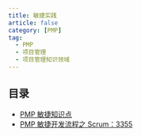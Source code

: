 ```yaml
---
title: 敏捷实践
article: false
category: [PMP]
tag:
  - PMP
  - 项目管理
  - 项目管理知识领域
---
```


## 目录

- [PMP 敏捷知识点](./agile-knowledge)
- [PMP 敏捷开发流程之 Scrum：3355](./scrum-3355)
